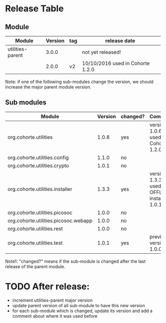 # Release Table

## Module

Module | Version | tag | release date
------------ | ------------- | ------------- | -------------
utilities-parent | 3.0.0 |  | not yet released!
                 | 2.0.0 | v2 | 10/10/2016 used in Cohorte 1.2.0

Note: if one of the following sub-modules change the version, we should increase the major parent module version.

## Sub modules

Module | Version | changed? | Comment
------------ | ------------- | ------------- | -------------
org.cohorte.utilities | 1.0.8 | yes | version 1.0.6 used in Cohorte 1.2.0 
org.cohorte.utilities.config | 1.1.0 | no | 
org.cohorte.utilities.crypto | 1.0.1 | no
org.cohorte.utilities.installer | 1.3.3 | yes | version 1.3.3 used in OFFLine installer 1.0.11
org.cohorte.utilities.picosoc | 1.0.0 | no
org.cohorte.utilities.picosoc.webapp | 1.0.0 | no
org.cohorte.utilities.rest | 1.0.0 | no
org.cohorte.utilities.test | 1.0.1 | yes | previous version 1.0.0

Note1: "changed?" means if the sub-module is changed after the last release of the parent module.


# TODO After release:

- increment utilities-parent major version
- update parent version of all sub-module to have this new version
- for each sub-module which is changed, update its version and add a comment about where it was used before